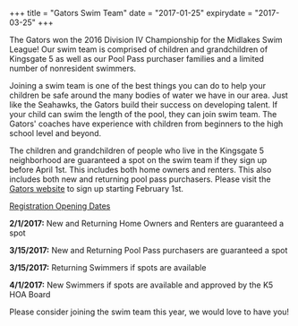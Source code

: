 +++
title = "Gators Swim Team"
date = "2017-01-25"
expirydate = "2017-03-25"
+++

The Gators won the 2016 Division IV Championship for the Midlakes Swim League! Our swim team is comprised of children and grandchildren of Kingsgate 5 as well as our Pool Pass purchaser families and a limited number of nonresident swimmers.
 
Joining a swim team is one of the best things you can do to help your children be safe around the many bodies of water we have in our area. Just like the Seahawks, the Gators build their success on developing talent. If your child can swim the length of the pool, they can join swim team. The Gators' coaches have experience with children from beginners to the high school level and beyond.
 
The children and grandchildren of people who live in the Kingsgate 5 neighborhood are guaranteed a spot on the swim team if they sign up before April 1st. This includes both home owners and renters. This also includes both new and returning pool pass purchasers. Please visit the [Gators website](https://kingsgategators.swimtopia.com/) to sign up starting February 1st.
 
<u>Registration Opening Dates</u>
 
**2/1/2017:** New and Returning Home Owners and Renters are guaranteed a spot
 
**3/15/2017:** New and Returning Pool Pass purchasers are guaranteed a spot
 
**3/15/2017:** Returning Swimmers if spots are available
 
**4/1/2017:** New Swimmers if spots are available and approved by the K5 HOA Board

Please consider joining the swim team this year, we would love to have you!

